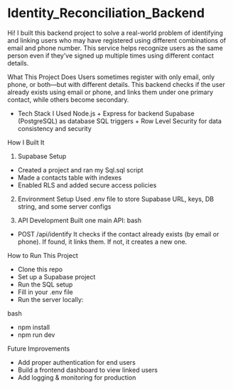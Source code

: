 # Identity_Reconciliation_Backend
Hi! I built this backend project to solve a real-world problem of identifying and linking users who may have registered using different combinations of email and phone number.
This service helps recognize users as the same person even if they’ve signed up multiple times using different contact details.

What This Project Does
Users sometimes register with only email, only phone, or both—but with different details. This backend checks if the user already exists using email or phone, and links them under one primary contact, while others become secondary.

* Tech Stack I Used
Node.js + Express for backend
Supabase (PostgreSQL) as database
SQL triggers + Row Level Security for data consistency and security

How I Built It
1. Supabase Setup
- Created a project and ran my Sql.sql script
- Made a contacts table with indexes
- Enabled RLS and added secure access policies

2. Environment Setup
Used .env file to store Supabase URL, keys, DB string, and some server configs

3. API Development
Built one main API:
bash
- POST /api/identify
It checks if the contact already exists (by email or phone). If found, it links them. If not, it creates a new one.

How to Run This Project
- Clone this repo
- Set up a Supabase project
- Run the SQL setup
- Fill in your .env file
- Run the server locally:

bash
- npm install
- npm run dev

Future Improvements
- Add proper authentication for end users
- Build a frontend dashboard to view linked users
- Add logging & monitoring for production
